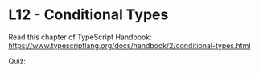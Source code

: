 # L12 - Conditional Types

Read this chapter of TypeScript Handbook: https://www.typescriptlang.org/docs/handbook/2/conditional-types.html

Quiz:
